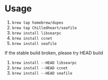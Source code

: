 Usage
===

1. ``brew tap homebrew/dupes``
1. ``brew tap Chilledheart/seafile``
1. ``brew install libsearpc``
1. ``brew install ccnet``
1. ``brew install seafile``

If the stable build broken, please try HEAD build

1. ``brew install --HEAD libsearpc``
1. ``brew install --HEAD ccnet``
1. ``brew install --HEAD seafile``

